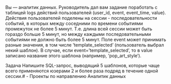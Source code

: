 Вы — аналитик данных. Руководитель дал вам задание поработать с таблицей logs действий пользователей (user_id, event, event_time, value). Действия пользователей поделены на сессии - последовательности событий, в которых между соседними по времени событиями промежуток не более 5 минут. Т.е. длина всей сессии может быть гораздо больше 5 минут, но между каждыми последовательными событиями не должно быть более 5 минут.
Поле event может принимать разные значения, в том числе ’template_selected’ (пользователь выбрал некий шаблон). В случае, если event=’template_selected’, то в value записано название этого шаблона (например, ’pop_art_style’).

Задача
Напишите SQL-запрос, выводящий 5 шаблонов, которые чаще всего применяются юзерами 2 и более раза подряд в течение одной сессии.# -
Проекты по направлению Аналитик данных
